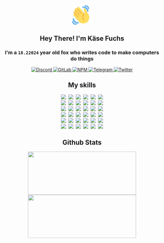 <div><p align=center><img src=./resources/images/wave.gif width=64px height=64px></p><h2 align=center>Hey There! I'm Käse Fuchs</h2><h3 align=center>I'm a <code>18.22024</code> year old fox who writes code to make computers do things</h3><p align=center><a href=https://discord.com/users/507526681125322772><img alt=Discord src="https://img.shields.io/badge/Discord-5865F2?logo=discord&logoColor=white&style=flat-square#af509486ba17579378772c45780a56cc"> </a><a href=https://gitlab.com/kasefuchs><img alt=GitLab src="https://img.shields.io/badge/GitLab-330F63?logo=gitlab&logoColor=white&style=flat-square#af509486ba17579378772c45780a56cc"> </a><a href=https://npmjs.com/~kasefuchs><img alt=NPM src="https://img.shields.io/badge/NPM-CB3837?logo=npm&logoColor=white&style=flat-square#af509486ba17579378772c45780a56cc"> </a><a href=https://t.me/kasefuchs><img alt=Telegram src="https://img.shields.io/badge/Telegram-2CA5E0?logo=telegram&logoColor=white&style=flat-square#af509486ba17579378772c45780a56cc"> </a><a href=https://twitter.com/kasefuchs><img alt=Twitter src="https://img.shields.io/badge/Twitter-1DA1F2?logo=twitter&logoColor=white&style=flat-square#af509486ba17579378772c45780a56cc"></a></p><h2 align=center>My skills</h2><p align=center><a href=https://aws.amazon.com/ ><picture><source srcset="https://skillicons.dev/icons?i=aws&theme=dark#af509486ba17579378772c45780a56cc" media="(prefers-color-scheme: dark)"><source srcset="https://skillicons.dev/icons?i=aws&theme=light#af509486ba17579378772c45780a56cc" media="(prefers-color-scheme: light), (prefers-color-scheme: no-preference)"><img src="https://skillicons.dev/icons?i=aws&theme=light#af509486ba17579378772c45780a56cc"></picture></a>&nbsp;&nbsp;<a href=https://en.wikipedia.org/wiki/Bash_(Unix_shell)><picture><source srcset="https://skillicons.dev/icons?i=bash&theme=dark#af509486ba17579378772c45780a56cc" media="(prefers-color-scheme: dark)"><source srcset="https://skillicons.dev/icons?i=bash&theme=light#af509486ba17579378772c45780a56cc" media="(prefers-color-scheme: light), (prefers-color-scheme: no-preference)"><img src="https://skillicons.dev/icons?i=bash&theme=light#af509486ba17579378772c45780a56cc"></picture></a>&nbsp;&nbsp;<a href=https://discord.com/developers/docs><picture><source srcset="https://skillicons.dev/icons?i=bots&theme=dark#af509486ba17579378772c45780a56cc" media="(prefers-color-scheme: dark)"><source srcset="https://skillicons.dev/icons?i=bots&theme=light#af509486ba17579378772c45780a56cc" media="(prefers-color-scheme: light), (prefers-color-scheme: no-preference)"><img src="https://skillicons.dev/icons?i=bots&theme=light#af509486ba17579378772c45780a56cc"></picture></a>&nbsp;&nbsp;<a href=https://www.cloudflare.com/ ><picture><source srcset="https://skillicons.dev/icons?i=cloudflare&theme=dark#af509486ba17579378772c45780a56cc" media="(prefers-color-scheme: dark)"><source srcset="https://skillicons.dev/icons?i=cloudflare&theme=light#af509486ba17579378772c45780a56cc" media="(prefers-color-scheme: light), (prefers-color-scheme: no-preference)"><img src="https://skillicons.dev/icons?i=cloudflare&theme=light#af509486ba17579378772c45780a56cc"></picture></a>&nbsp;&nbsp;<a href=https://en.wikipedia.org/wiki/CSS><picture><source srcset="https://skillicons.dev/icons?i=css&theme=dark#af509486ba17579378772c45780a56cc" media="(prefers-color-scheme: dark)"><source srcset="https://skillicons.dev/icons?i=css&theme=light#af509486ba17579378772c45780a56cc" media="(prefers-color-scheme: light), (prefers-color-scheme: no-preference)"><img src="https://skillicons.dev/icons?i=css&theme=light#af509486ba17579378772c45780a56cc"></picture></a>&nbsp;&nbsp;<a href=https://www.docker.com/ ><picture><source srcset="https://skillicons.dev/icons?i=docker&theme=dark#af509486ba17579378772c45780a56cc" media="(prefers-color-scheme: dark)"><source srcset="https://skillicons.dev/icons?i=docker&theme=light#af509486ba17579378772c45780a56cc" media="(prefers-color-scheme: light), (prefers-color-scheme: no-preference)"><img src="https://skillicons.dev/icons?i=docker&theme=light#af509486ba17579378772c45780a56cc"></picture></a><br><a href=https://www.electronjs.org/ ><picture><source srcset="https://skillicons.dev/icons?i=electron&theme=dark#af509486ba17579378772c45780a56cc" media="(prefers-color-scheme: dark)"><source srcset="https://skillicons.dev/icons?i=electron&theme=light#af509486ba17579378772c45780a56cc" media="(prefers-color-scheme: light), (prefers-color-scheme: no-preference)"><img src="https://skillicons.dev/icons?i=electron&theme=light#af509486ba17579378772c45780a56cc"></picture></a>&nbsp;&nbsp;<a href=https://expressjs.com/ ><picture><source srcset="https://skillicons.dev/icons?i=express&theme=dark#af509486ba17579378772c45780a56cc" media="(prefers-color-scheme: dark)"><source srcset="https://skillicons.dev/icons?i=express&theme=light#af509486ba17579378772c45780a56cc" media="(prefers-color-scheme: light), (prefers-color-scheme: no-preference)"><img src="https://skillicons.dev/icons?i=express&theme=light#af509486ba17579378772c45780a56cc"></picture></a>&nbsp;&nbsp;<a href=https://www.figma.com/ ><picture><source srcset="https://skillicons.dev/icons?i=figma&theme=dark#af509486ba17579378772c45780a56cc" media="(prefers-color-scheme: dark)"><source srcset="https://skillicons.dev/icons?i=figma&theme=light#af509486ba17579378772c45780a56cc" media="(prefers-color-scheme: light), (prefers-color-scheme: no-preference)"><img src="https://skillicons.dev/icons?i=figma&theme=light#af509486ba17579378772c45780a56cc"></picture></a>&nbsp;&nbsp;<a href=https://firebase.google.com/ ><picture><source srcset="https://skillicons.dev/icons?i=firebase&theme=dark#af509486ba17579378772c45780a56cc" media="(prefers-color-scheme: dark)"><source srcset="https://skillicons.dev/icons?i=firebase&theme=light#af509486ba17579378772c45780a56cc" media="(prefers-color-scheme: light), (prefers-color-scheme: no-preference)"><img src="https://skillicons.dev/icons?i=firebase&theme=light#af509486ba17579378772c45780a56cc"></picture></a>&nbsp;&nbsp;<a href=https://flask.palletsprojects.com/ ><picture><source srcset="https://skillicons.dev/icons?i=flask&theme=dark#af509486ba17579378772c45780a56cc" media="(prefers-color-scheme: dark)"><source srcset="https://skillicons.dev/icons?i=flask&theme=light#af509486ba17579378772c45780a56cc" media="(prefers-color-scheme: light), (prefers-color-scheme: no-preference)"><img src="https://skillicons.dev/icons?i=flask&theme=light#af509486ba17579378772c45780a56cc"></picture></a>&nbsp;&nbsp;<a href=https://cloud.google.com/ ><picture><source srcset="https://skillicons.dev/icons?i=gcp&theme=dark#af509486ba17579378772c45780a56cc" media="(prefers-color-scheme: dark)"><source srcset="https://skillicons.dev/icons?i=gcp&theme=light#af509486ba17579378772c45780a56cc" media="(prefers-color-scheme: light), (prefers-color-scheme: no-preference)"><img src="https://skillicons.dev/icons?i=gcp&theme=light#af509486ba17579378772c45780a56cc"></picture></a><br><a href=https://git-scm.com/ ><picture><source srcset="https://skillicons.dev/icons?i=git&theme=dark#af509486ba17579378772c45780a56cc" media="(prefers-color-scheme: dark)"><source srcset="https://skillicons.dev/icons?i=git&theme=light#af509486ba17579378772c45780a56cc" media="(prefers-color-scheme: light), (prefers-color-scheme: no-preference)"><img src="https://skillicons.dev/icons?i=git&theme=light#af509486ba17579378772c45780a56cc"></picture></a>&nbsp;&nbsp;<a href=https://github.com/ ><picture><source srcset="https://skillicons.dev/icons?i=github&theme=dark#af509486ba17579378772c45780a56cc" media="(prefers-color-scheme: dark)"><source srcset="https://skillicons.dev/icons?i=github&theme=light#af509486ba17579378772c45780a56cc" media="(prefers-color-scheme: light), (prefers-color-scheme: no-preference)"><img src="https://skillicons.dev/icons?i=github&theme=light#af509486ba17579378772c45780a56cc"></picture></a>&nbsp;&nbsp;<a href=https://gitlab.com/ ><picture><source srcset="https://skillicons.dev/icons?i=gitlab&theme=dark#af509486ba17579378772c45780a56cc" media="(prefers-color-scheme: dark)"><source srcset="https://skillicons.dev/icons?i=gitlab&theme=light#af509486ba17579378772c45780a56cc" media="(prefers-color-scheme: light), (prefers-color-scheme: no-preference)"><img src="https://skillicons.dev/icons?i=gitlab&theme=light#af509486ba17579378772c45780a56cc"></picture></a>&nbsp;&nbsp;<a href=https://www.heroku.com/ ><picture><source srcset="https://skillicons.dev/icons?i=heroku&theme=dark#af509486ba17579378772c45780a56cc" media="(prefers-color-scheme: dark)"><source srcset="https://skillicons.dev/icons?i=heroku&theme=light#af509486ba17579378772c45780a56cc" media="(prefers-color-scheme: light), (prefers-color-scheme: no-preference)"><img src="https://skillicons.dev/icons?i=heroku&theme=light#af509486ba17579378772c45780a56cc"></picture></a>&nbsp;&nbsp;<a href=https://en.wikipedia.org/wiki/HTML><picture><source srcset="https://skillicons.dev/icons?i=html&theme=dark#af509486ba17579378772c45780a56cc" media="(prefers-color-scheme: dark)"><source srcset="https://skillicons.dev/icons?i=html&theme=light#af509486ba17579378772c45780a56cc" media="(prefers-color-scheme: light), (prefers-color-scheme: no-preference)"><img src="https://skillicons.dev/icons?i=html&theme=light#af509486ba17579378772c45780a56cc"></picture></a>&nbsp;&nbsp;<a href=https://en.wikipedia.org/wiki/JavaScript><picture><source srcset="https://skillicons.dev/icons?i=js&theme=dark#af509486ba17579378772c45780a56cc" media="(prefers-color-scheme: dark)"><source srcset="https://skillicons.dev/icons?i=js&theme=light#af509486ba17579378772c45780a56cc" media="(prefers-color-scheme: light), (prefers-color-scheme: no-preference)"><img src="https://skillicons.dev/icons?i=js&theme=light#af509486ba17579378772c45780a56cc"></picture></a><br><a href=https://en.wikipedia.org/wiki/Linux><picture><source srcset="https://skillicons.dev/icons?i=linux&theme=dark#af509486ba17579378772c45780a56cc" media="(prefers-color-scheme: dark)"><source srcset="https://skillicons.dev/icons?i=linux&theme=light#af509486ba17579378772c45780a56cc" media="(prefers-color-scheme: light), (prefers-color-scheme: no-preference)"><img src="https://skillicons.dev/icons?i=linux&theme=light#af509486ba17579378772c45780a56cc"></picture></a>&nbsp;&nbsp;<a href=https://mui.com/ ><picture><source srcset="https://skillicons.dev/icons?i=materialui&theme=dark#af509486ba17579378772c45780a56cc" media="(prefers-color-scheme: dark)"><source srcset="https://skillicons.dev/icons?i=materialui&theme=light#af509486ba17579378772c45780a56cc" media="(prefers-color-scheme: light), (prefers-color-scheme: no-preference)"><img src="https://skillicons.dev/icons?i=materialui&theme=light#af509486ba17579378772c45780a56cc"></picture></a>&nbsp;&nbsp;<a href=https://en.wikipedia.org/wiki/Markdown><picture><source srcset="https://skillicons.dev/icons?i=md&theme=dark#af509486ba17579378772c45780a56cc" media="(prefers-color-scheme: dark)"><source srcset="https://skillicons.dev/icons?i=md&theme=light#af509486ba17579378772c45780a56cc" media="(prefers-color-scheme: light), (prefers-color-scheme: no-preference)"><img src="https://skillicons.dev/icons?i=md&theme=light#af509486ba17579378772c45780a56cc"></picture></a>&nbsp;&nbsp;<a href=https://www.mongodb.com/ ><picture><source srcset="https://skillicons.dev/icons?i=mongodb&theme=dark#af509486ba17579378772c45780a56cc" media="(prefers-color-scheme: dark)"><source srcset="https://skillicons.dev/icons?i=mongodb&theme=light#af509486ba17579378772c45780a56cc" media="(prefers-color-scheme: light), (prefers-color-scheme: no-preference)"><img src="https://skillicons.dev/icons?i=mongodb&theme=light#af509486ba17579378772c45780a56cc"></picture></a>&nbsp;&nbsp;<a href=https://www.mysql.com/ ><picture><source srcset="https://skillicons.dev/icons?i=mysql&theme=dark#af509486ba17579378772c45780a56cc" media="(prefers-color-scheme: dark)"><source srcset="https://skillicons.dev/icons?i=mysql&theme=light#af509486ba17579378772c45780a56cc" media="(prefers-color-scheme: light), (prefers-color-scheme: no-preference)"><img src="https://skillicons.dev/icons?i=mysql&theme=light#af509486ba17579378772c45780a56cc"></picture></a>&nbsp;&nbsp;<a href=https://nextjs.org/ ><picture><source srcset="https://skillicons.dev/icons?i=nextjs&theme=dark#af509486ba17579378772c45780a56cc" media="(prefers-color-scheme: dark)"><source srcset="https://skillicons.dev/icons?i=nextjs&theme=light#af509486ba17579378772c45780a56cc" media="(prefers-color-scheme: light), (prefers-color-scheme: no-preference)"><img src="https://skillicons.dev/icons?i=nextjs&theme=light#af509486ba17579378772c45780a56cc"></picture></a><br><a href=https://nodejs.org/en/ ><picture><source srcset="https://skillicons.dev/icons?i=nodejs&theme=dark#af509486ba17579378772c45780a56cc" media="(prefers-color-scheme: dark)"><source srcset="https://skillicons.dev/icons?i=nodejs&theme=light#af509486ba17579378772c45780a56cc" media="(prefers-color-scheme: light), (prefers-color-scheme: no-preference)"><img src="https://skillicons.dev/icons?i=nodejs&theme=light#af509486ba17579378772c45780a56cc"></picture></a>&nbsp;&nbsp;<a href=https://www.postgresql.org/ ><picture><source srcset="https://skillicons.dev/icons?i=postgres&theme=dark#af509486ba17579378772c45780a56cc" media="(prefers-color-scheme: dark)"><source srcset="https://skillicons.dev/icons?i=postgres&theme=light#af509486ba17579378772c45780a56cc" media="(prefers-color-scheme: light), (prefers-color-scheme: no-preference)"><img src="https://skillicons.dev/icons?i=postgres&theme=light#af509486ba17579378772c45780a56cc"></picture></a>&nbsp;&nbsp;<a href=https://learn.microsoft.com/en-us/powershell/ ><picture><source srcset="https://skillicons.dev/icons?i=powershell&theme=dark#af509486ba17579378772c45780a56cc" media="(prefers-color-scheme: dark)"><source srcset="https://skillicons.dev/icons?i=powershell&theme=light#af509486ba17579378772c45780a56cc" media="(prefers-color-scheme: light), (prefers-color-scheme: no-preference)"><img src="https://skillicons.dev/icons?i=powershell&theme=light#af509486ba17579378772c45780a56cc"></picture></a>&nbsp;&nbsp;<a href=https://www.python.org/ ><picture><source srcset="https://skillicons.dev/icons?i=py&theme=dark#af509486ba17579378772c45780a56cc" media="(prefers-color-scheme: dark)"><source srcset="https://skillicons.dev/icons?i=py&theme=light#af509486ba17579378772c45780a56cc" media="(prefers-color-scheme: light), (prefers-color-scheme: no-preference)"><img src="https://skillicons.dev/icons?i=py&theme=light#af509486ba17579378772c45780a56cc"></picture></a>&nbsp;&nbsp;<a href=https://www.raspberrypi.org/ ><picture><source srcset="https://skillicons.dev/icons?i=raspberrypi&theme=dark#af509486ba17579378772c45780a56cc" media="(prefers-color-scheme: dark)"><source srcset="https://skillicons.dev/icons?i=raspberrypi&theme=light#af509486ba17579378772c45780a56cc" media="(prefers-color-scheme: light), (prefers-color-scheme: no-preference)"><img src="https://skillicons.dev/icons?i=raspberrypi&theme=light#af509486ba17579378772c45780a56cc"></picture></a>&nbsp;&nbsp;<a href=https://reactjs.org/ ><picture><source srcset="https://skillicons.dev/icons?i=react&theme=dark#af509486ba17579378772c45780a56cc" media="(prefers-color-scheme: dark)"><source srcset="https://skillicons.dev/icons?i=react&theme=light#af509486ba17579378772c45780a56cc" media="(prefers-color-scheme: light), (prefers-color-scheme: no-preference)"><img src="https://skillicons.dev/icons?i=react&theme=light#af509486ba17579378772c45780a56cc"></picture></a><br><a href=https://redux.js.org/ ><picture><source srcset="https://skillicons.dev/icons?i=redux&theme=dark#af509486ba17579378772c45780a56cc" media="(prefers-color-scheme: dark)"><source srcset="https://skillicons.dev/icons?i=redux&theme=light#af509486ba17579378772c45780a56cc" media="(prefers-color-scheme: light), (prefers-color-scheme: no-preference)"><img src="https://skillicons.dev/icons?i=redux&theme=light#af509486ba17579378772c45780a56cc"></picture></a>&nbsp;&nbsp;<a href=https://en.wikipedia.org/wiki/Regular_expression><picture><source srcset="https://skillicons.dev/icons?i=regex&theme=dark#af509486ba17579378772c45780a56cc" media="(prefers-color-scheme: dark)"><source srcset="https://skillicons.dev/icons?i=regex&theme=light#af509486ba17579378772c45780a56cc" media="(prefers-color-scheme: light), (prefers-color-scheme: no-preference)"><img src="https://skillicons.dev/icons?i=regex&theme=light#af509486ba17579378772c45780a56cc"></picture></a>&nbsp;&nbsp;<a href=https://en.wikipedia.org/wiki/Sass_(stylesheet_language)><picture><source srcset="https://skillicons.dev/icons?i=sass&theme=dark#af509486ba17579378772c45780a56cc" media="(prefers-color-scheme: dark)"><source srcset="https://skillicons.dev/icons?i=sass&theme=light#af509486ba17579378772c45780a56cc" media="(prefers-color-scheme: light), (prefers-color-scheme: no-preference)"><img src="https://skillicons.dev/icons?i=sass&theme=light#af509486ba17579378772c45780a56cc"></picture></a>&nbsp;&nbsp;<a href=https://www.typescriptlang.org/ ><picture><source srcset="https://skillicons.dev/icons?i=ts&theme=dark#af509486ba17579378772c45780a56cc" media="(prefers-color-scheme: dark)"><source srcset="https://skillicons.dev/icons?i=ts&theme=light#af509486ba17579378772c45780a56cc" media="(prefers-color-scheme: light), (prefers-color-scheme: no-preference)"><img src="https://skillicons.dev/icons?i=ts&theme=light#af509486ba17579378772c45780a56cc"></picture></a>&nbsp;&nbsp;<a href=https://unity.com/ ><picture><source srcset="https://skillicons.dev/icons?i=unity&theme=dark#af509486ba17579378772c45780a56cc" media="(prefers-color-scheme: dark)"><source srcset="https://skillicons.dev/icons?i=unity&theme=light#af509486ba17579378772c45780a56cc" media="(prefers-color-scheme: light), (prefers-color-scheme: no-preference)"><img src="https://skillicons.dev/icons?i=unity&theme=light#af509486ba17579378772c45780a56cc"></picture></a>&nbsp;&nbsp;<a href=https://workers.cloudflare.com/ ><picture><source srcset="https://skillicons.dev/icons?i=workers&theme=dark#af509486ba17579378772c45780a56cc" media="(prefers-color-scheme: dark)"><source srcset="https://skillicons.dev/icons?i=workers&theme=light#af509486ba17579378772c45780a56cc" media="(prefers-color-scheme: light), (prefers-color-scheme: no-preference)"><img src="https://skillicons.dev/icons?i=workers&theme=light#af509486ba17579378772c45780a56cc"></picture></a><br></p><h2 align=center>Github Stats</h2><p align=center><picture><source srcset="https://github-readme-stats-kasefuchs.vercel.app/api/?count_private=true&hide_border=true&hide_rank=true&line_height=20&hide_title=true&username=Kasefuchs&theme=dark#af509486ba17579378772c45780a56cc" media="(prefers-color-scheme: dark)"><source srcset="https://github-readme-stats-kasefuchs.vercel.app/api/?count_private=true&hide_border=true&hide_rank=true&line_height=20&hide_title=true&username=Kasefuchs&theme=light#af509486ba17579378772c45780a56cc" media="(prefers-color-scheme: light), (prefers-color-scheme: no-preference)"><img align=middle width=350 height=140 src="https://github-readme-stats-kasefuchs.vercel.app/api/?count_private=true&hide_border=true&hide_rank=true&line_height=20&hide_title=true&username=Kasefuchs&theme=light#af509486ba17579378772c45780a56cc"></picture><picture><source srcset="https://github-readme-stats-kasefuchs.vercel.app/api/top-langs/?count_private=true&hide_border=true&layout=compact&username=Kasefuchs&theme=dark#af509486ba17579378772c45780a56cc" media="(prefers-color-scheme: dark)"><source srcset="https://github-readme-stats-kasefuchs.vercel.app/api/top-langs/?count_private=true&hide_border=true&layout=compact&username=Kasefuchs&theme=light#af509486ba17579378772c45780a56cc" media="(prefers-color-scheme: light), (prefers-color-scheme: no-preference)"><img align=middle width=350 height=140 src="https://github-readme-stats-kasefuchs.vercel.app/api/top-langs/?count_private=true&hide_border=true&layout=compact&username=Kasefuchs&theme=light#af509486ba17579378772c45780a56cc"></picture></p><img src="https://hit.yhype.me/github/profile?user_id=64592097#af509486ba17579378772c45780a56cc" alt=""></div>